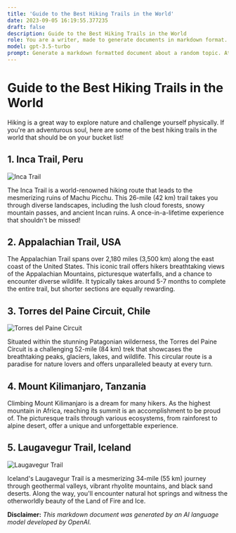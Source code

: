 ```yaml
---
title: 'Guide to the Best Hiking Trails in the World'
date: 2023-09-05 16:19:55.377235
draft: false
description: Guide to the Best Hiking Trails in the World
role: You are a writer, made to generate documents in markdown format. It is very important that all of the documents you generate are in valid markdown format.
model: gpt-3.5-turbo
prompt: Generate a markdown formatted document about a random topic. At the bottom, include a disclaimer explaining that the document was generated by you. The first line of the document should be the title. Make sure that the entire document is in proper markdown format, using a mix of various tags to make the document visually appealing.
---
```


# Guide to the Best Hiking Trails in the World

Hiking is a great way to explore nature and challenge yourself physically. If you're an adventurous soul, here are some of the best hiking trails in the world that should be on your bucket list!

## 1. Inca Trail, Peru

![Inca Trail](https://example.com/images/inca-trail.jpg)

The Inca Trail is a world-renowned hiking route that leads to the mesmerizing ruins of Machu Picchu. This 26-mile (42 km) trail takes you through diverse landscapes, including the lush cloud forests, snowy mountain passes, and ancient Incan ruins. A once-in-a-lifetime experience that shouldn't be missed!

## 2. Appalachian Trail, USA

The Appalachian Trail spans over 2,180 miles (3,500 km) along the east coast of the United States. This iconic trail offers hikers breathtaking views of the Appalachian Mountains, picturesque waterfalls, and a chance to encounter diverse wildlife. It typically takes around 5-7 months to complete the entire trail, but shorter sections are equally rewarding.

## 3. Torres del Paine Circuit, Chile

![Torres del Paine Circuit](https://example.com/images/torres-del-paine.jpg)

Situated within the stunning Patagonian wilderness, the Torres del Paine Circuit is a challenging 52-mile (84 km) trek that showcases the breathtaking peaks, glaciers, lakes, and wildlife. This circular route is a paradise for nature lovers and offers unparalleled beauty at every turn.

## 4. Mount Kilimanjaro, Tanzania

Climbing Mount Kilimanjaro is a dream for many hikers. As the highest mountain in Africa, reaching its summit is an accomplishment to be proud of. The picturesque trails through various ecosystems, from rainforest to alpine desert, offer a unique and unforgettable experience.

## 5. Laugavegur Trail, Iceland

![Laugavegur Trail](https://example.com/images/laugavegur.jpg)

Iceland's Laugavegur Trail is a mesmerizing 34-mile (55 km) journey through geothermal valleys, vibrant rhyolite mountains, and black sand deserts. Along the way, you'll encounter natural hot springs and witness the otherworldly beauty of the Land of Fire and Ice.

**Disclaimer:**
*This markdown document was generated by an AI language model developed by OpenAI.*